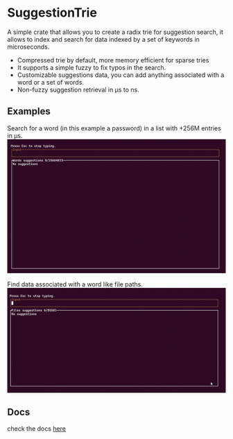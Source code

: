 # SuggestionTrie  

A simple crate that allows you to create a radix trie for suggestion search, it allows to index and search for data indexed by a set of keywords in microseconds.

* Compressed trie by default, more memory efficient for sparse tries
* It supports a simple fuzzy to fix typos in the search.
* Customizable suggestions data, you can add anything associated with a word or a set of words.
* Non-fuzzy suggestion retrieval in µs to ns.

## Examples  

Search for a word (in this example a password) in a list with +256M entries in µs.  
<img src="https://github.com/angelorodem/SuggestionTree/blob/master/doc_imgs/alot.gif?raw=true">

Find data associated with a word like file paths.  
<img src="https://github.com/angelorodem/SuggestionTree/blob/master/doc_imgs/files.gif?raw=true">

## Docs  

check the docs [here](https://docs.rs/suggestion_trie/0.1.0/suggestion_trie/)